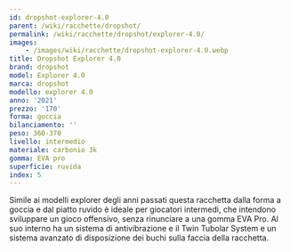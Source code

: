 ```yaml
---
id: dropshot-explorer-4.0
parent: /wiki/racchette/dropshot/
permalink: /wiki/racchette/dropshot/explorer-4.0/
images:
    - /images/wiki/racchette/dropshot-explorer-4.0.webp
title: Dropshot Explorer 4.0
brand: dropshot
model: Explorer 4.0
marca: dropshot
modello: explorer 4.0
anno: '2021'
prezzo: '170'
forma: goccia
bilanciamento: ''
peso: 360-370
livello: intermedio
materiale: carbonio 3k
gomma: EVA pro
superficie: ruvida
index: 5
---
```

Simile ai modelli explorer degli anni passati questa racchetta dalla forma a goccia e dal piatto ruvido è ideale per giocatori intermedi, che intendono sviluppare un gioco offensivo, senza rinunciare a una gomma EVA Pro. Al suo interno ha un sistema di antivibrazione e il Twin Tubolar System e un sistema avanzato di disposizione dei buchi sulla faccia della racchetta.
